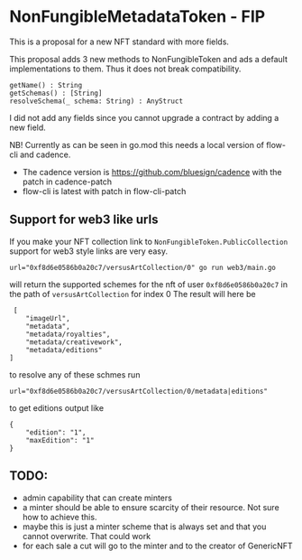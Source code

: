 # NonFungibleMetadataToken - FIP

This is a proposal for a new NFT standard with more fields. 


This proposal adds 3 new methods to NonFungibleToken and ads a default implementations to them. Thus it does not break compatibility.

```
getName() : String
getSchemas() : [String]
resolveSchema(_ schema: String) : AnyStruct
```

I did not add any fields since you cannot upgrade a contract by adding a new field. 


NB! Currently as can be seen in go.mod this needs a local version of flow-cli and cadence. 

 - The cadence version is https://github.com/bluesign/cadence with the patch in cadence-patch
 - flow-cli is latest with patch in flow-cli-patch


## Support for web3 like urls 

If you make your NFT collection link to `NonFungibleToken.PublicCollection` support for web3 style links are very easy.
 ```
url="0xf8d6e0586b0a20c7/versusArtCollection/0" go run web3/main.go
```
will return the supported schemes for the nft of user `0xf8d6e0586b0a20c7` in the path of `versusArtCollection` for index 0
The result will here be

```
 [
    "imageUrl",
    "metadata",
    "metadata/royalties",
    "metadata/creativework",
    "metadata/editions"
]
```

to resolve any of these schmes run
```
url="0xf8d6e0586b0a20c7/versusArtCollection/0/metadata|editions"
```

to get editions output like
```
{
    "edition": "1",
    "maxEdition": "1"
}
```



## TODO:
 - admin capability that can create minters
 - a minter should be able to ensure scarcity of their resource. Not sure how to achieve this. 
  - maybe this is just a minter scheme that is always set and that you cannot overwrite. That could work
 - for each sale a cut will go to the minter and to the creator of GenericNFT
